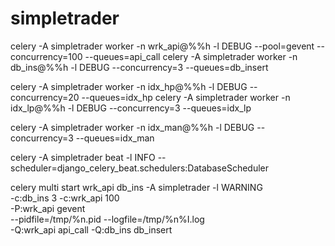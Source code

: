 # simpletrader


celery -A simpletrader worker -n wrk_api@%%h -l DEBUG --pool=gevent --concurrency=100 --queues=api_call
celery -A simpletrader worker -n db_ins@%%h -l DEBUG --concurrency=3 --queues=db_insert

celery -A simpletrader worker -n idx_hp@%%h -l DEBUG --concurrency=20 --queues=idx_hp
celery -A simpletrader worker -n idx_lp@%%h -l DEBUG --concurrency=3 --queues=idx_lp

celery -A simpletrader worker -n idx_man@%%h -l DEBUG --concurrency=3 --queues=idx_man

celery -A simpletrader beat -l INFO --scheduler=django_celery_beat.schedulers:DatabaseScheduler


celery multi start wrk_api db_ins -A simpletrader -l WARNING \
    -c:db_ins 3 -c:wrk_api 100 \
    -P:wrk_api gevent \
    --pidfile=/tmp/%n.pid --logfile=/tmp/%n%I.log \
    -Q:wrk_api api_call -Q:db_ins db_insert